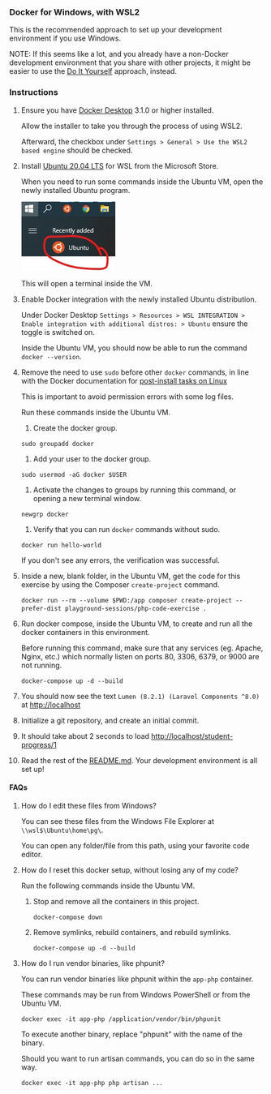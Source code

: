 ### Docker for Windows, with WSL2

This is the recommended approach to set up your development environment if you use Windows.

NOTE: If this seems like a lot,
and you already have a non-Docker development environment that you share with other projects,
it might be easier to use the [Do It Yourself](diy.md) approach, instead.

### Instructions

1. Ensure you have [Docker Desktop](https://www.docker.com/products/docker-desktop) 3.1.0 or higher installed.
   
   Allow the installer to take you through the process of using WSL2.
   
   Afterward, the checkbox under `Settings > General > Use the WSL2 based engine` should be checked.

1. Install [Ubuntu 20.04 LTS](https://www.microsoft.com/store/productId/9NBLGGH4MSV6) for WSL from the Microsoft Store.

   When you need to run some commands inside the Ubuntu VM,
   open the newly installed Ubuntu program.
   
   ![Ubuntu in the Windows start menu](open-terminal-to-ubuntu-on-wsl.jpg)

   This will open a terminal inside the VM.
   
1. Enable Docker integration with the newly installed Ubuntu distribution.

   Under Docker Desktop `Settings > Resources > WSL INTEGRATION > Enable integration with additional distros: > Ubuntu`
   ensure the toggle is switched on.

   Inside the Ubuntu VM, you should now be able to run the command `docker --version`.

1. Remove the need to use `sudo` before other `docker` commands, in line with the Docker documentation for 
   [post-install tasks on Linux](https://docs.docker.com/engine/install/linux-postinstall/#manage-docker-as-a-non-root-user)

   This is important to avoid permission errors with some log files.

   Run these commands inside the Ubuntu VM.

   1. Create the docker group.
   ```
   sudo groupadd docker
   ```
   
   1. Add your user to the docker group.
   ```
   sudo usermod -aG docker $USER
   ```

   1. Activate the changes to groups by running this command, or opening a new terminal window.
   ```
   newgrp docker
   ```
   
   1. Verify that you can run `docker` commands without sudo.
   ```
   docker run hello-world
   ```
   
   If you don't see any errors, the verification was successful.

1. Inside a new, blank folder, in the Ubuntu VM,
   get the code for this exercise by using the Composer `create-project` command.

   ```
   docker run --rm --volume $PWD:/app composer create-project --prefer-dist playground-sessions/php-code-exercise .
   ```

1. Run docker compose, inside the Ubuntu VM, to create and run all the docker containers in this environment.

   Before running this command, make sure that any services (eg. Apache, Nginx, etc.) which normally listen
   on ports 80, 3306, 6379, or 9000 are not running.
   ```
   docker-compose up -d --build
   ```

1. You should now see the text `Lumen (8.2.1) (Laravel Components ^8.0)` at [http://localhost](http://localhost)

1. Initialize a git repository, and create an initial commit.

1. It should take about 2 seconds to load [http://localhost/student-progress/1](http://localhost/student-progress/1)

1. Read the rest of the [README.md](../README.md).  Your development environment is all set up!

#### FAQs

1. How do I edit these files from Windows?
   
   You can see these files from the Windows File Explorer at `\\wsl$\Ubuntu\home\pg\`.
   
   You can open any folder/file from this path, using your favorite code editor.

1. How do I reset this docker setup, without losing any of my code?
   
    Run the following commands inside the Ubuntu VM.
    
    1. Stop and remove all the containers in this project.
       ```
       docker-compose down
       ```
    1. Remove symlinks, rebuild containers, and rebuild symlinks.
       ```
       docker-compose up -d --build
       ```

1. How do I run vendor binaries, like phpunit?
   
   You can run vendor binaries like phpunit within the `app-php` container.
   
   These commands may be run from Windows PowerShell or from the Ubuntu VM.
   ```
   docker exec -it app-php /application/vendor/bin/phpunit
   ```
   To execute another binary, replace "phpunit" with the name of the binary.

   Should you want to run artisan commands, you can do so in the same way.
   ```
   docker exec -it app-php php artisan ...
   ```
